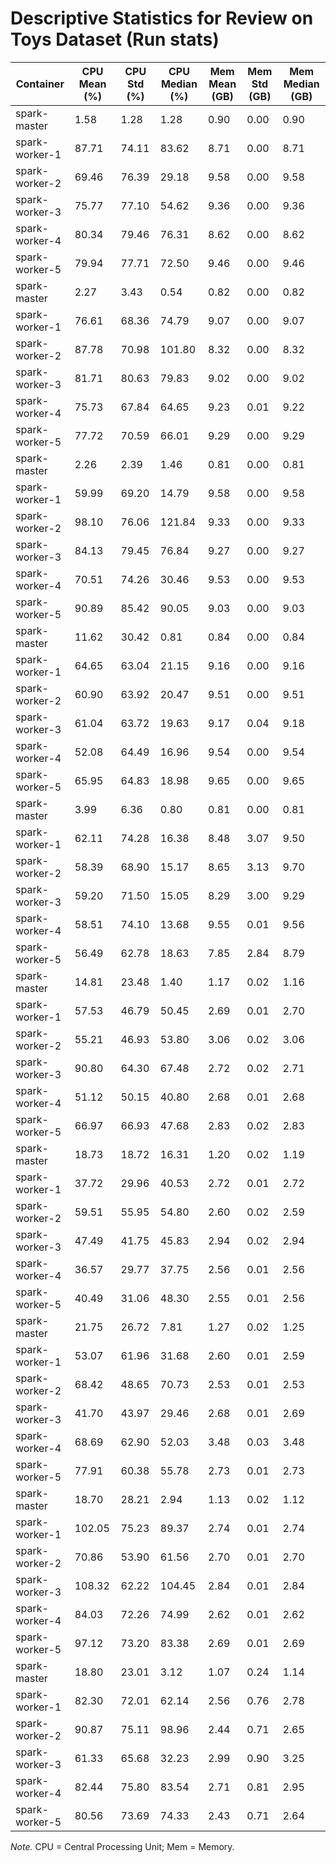 # Descriptive Statistics for Review on Toys Dataset (Run stats)


| Container | CPU Mean (%) | CPU Std (%) | CPU Median (%) | Mem Mean (GB) | Mem Std (GB) | Mem Median (GB) |
| --------- | ------------ | ----------- | -------------- | ------------- | ------------ | --------------- |
| spark-master | 1.58 | 1.28 | 1.28 | 0.90 | 0.00 | 0.90 |
| spark-worker-1 | 87.71 | 74.11 | 83.62 | 8.71 | 0.00 | 8.71 |
| spark-worker-2 | 69.46 | 76.39 | 29.18 | 9.58 | 0.00 | 9.58 |
| spark-worker-3 | 75.77 | 77.10 | 54.62 | 9.36 | 0.00 | 9.36 |
| spark-worker-4 | 80.34 | 79.46 | 76.31 | 8.62 | 0.00 | 8.62 |
| spark-worker-5 | 79.94 | 77.71 | 72.50 | 9.46 | 0.00 | 9.46 |
| spark-master | 2.27 | 3.43 | 0.54 | 0.82 | 0.00 | 0.82 |
| spark-worker-1 | 76.61 | 68.36 | 74.79 | 9.07 | 0.00 | 9.07 |
| spark-worker-2 | 87.78 | 70.98 | 101.80 | 8.32 | 0.00 | 8.32 |
| spark-worker-3 | 81.71 | 80.63 | 79.83 | 9.02 | 0.00 | 9.02 |
| spark-worker-4 | 75.73 | 67.84 | 64.65 | 9.23 | 0.01 | 9.22 |
| spark-worker-5 | 77.72 | 70.59 | 66.01 | 9.29 | 0.00 | 9.29 |
| spark-master | 2.26 | 2.39 | 1.46 | 0.81 | 0.00 | 0.81 |
| spark-worker-1 | 59.99 | 69.20 | 14.79 | 9.58 | 0.00 | 9.58 |
| spark-worker-2 | 98.10 | 76.06 | 121.84 | 9.33 | 0.00 | 9.33 |
| spark-worker-3 | 84.13 | 79.45 | 76.84 | 9.27 | 0.00 | 9.27 |
| spark-worker-4 | 70.51 | 74.26 | 30.46 | 9.53 | 0.00 | 9.53 |
| spark-worker-5 | 90.89 | 85.42 | 90.05 | 9.03 | 0.00 | 9.03 |
| spark-master | 11.62 | 30.42 | 0.81 | 0.84 | 0.00 | 0.84 |
| spark-worker-1 | 64.65 | 63.04 | 21.15 | 9.16 | 0.00 | 9.16 |
| spark-worker-2 | 60.90 | 63.92 | 20.47 | 9.51 | 0.00 | 9.51 |
| spark-worker-3 | 61.04 | 63.72 | 19.63 | 9.17 | 0.04 | 9.18 |
| spark-worker-4 | 52.08 | 64.49 | 16.96 | 9.54 | 0.00 | 9.54 |
| spark-worker-5 | 65.95 | 64.83 | 18.98 | 9.65 | 0.00 | 9.65 |
| spark-master | 3.99 | 6.36 | 0.80 | 0.81 | 0.00 | 0.81 |
| spark-worker-1 | 62.11 | 74.28 | 16.38 | 8.48 | 3.07 | 9.50 |
| spark-worker-2 | 58.39 | 68.90 | 15.17 | 8.65 | 3.13 | 9.70 |
| spark-worker-3 | 59.20 | 71.50 | 15.05 | 8.29 | 3.00 | 9.29 |
| spark-worker-4 | 58.51 | 74.10 | 13.68 | 9.55 | 0.01 | 9.56 |
| spark-worker-5 | 56.49 | 62.78 | 18.63 | 7.85 | 2.84 | 8.79 |
| spark-master | 14.81 | 23.48 | 1.40 | 1.17 | 0.02 | 1.16 |
| spark-worker-1 | 57.53 | 46.79 | 50.45 | 2.69 | 0.01 | 2.70 |
| spark-worker-2 | 55.21 | 46.93 | 53.80 | 3.06 | 0.02 | 3.06 |
| spark-worker-3 | 90.80 | 64.30 | 67.48 | 2.72 | 0.02 | 2.71 |
| spark-worker-4 | 51.12 | 50.15 | 40.80 | 2.68 | 0.01 | 2.68 |
| spark-worker-5 | 66.97 | 66.93 | 47.68 | 2.83 | 0.02 | 2.83 |
| spark-master | 18.73 | 18.72 | 16.31 | 1.20 | 0.02 | 1.19 |
| spark-worker-1 | 37.72 | 29.96 | 40.53 | 2.72 | 0.01 | 2.72 |
| spark-worker-2 | 59.51 | 55.95 | 54.80 | 2.60 | 0.02 | 2.59 |
| spark-worker-3 | 47.49 | 41.75 | 45.83 | 2.94 | 0.02 | 2.94 |
| spark-worker-4 | 36.57 | 29.77 | 37.75 | 2.56 | 0.01 | 2.56 |
| spark-worker-5 | 40.49 | 31.06 | 48.30 | 2.55 | 0.01 | 2.56 |
| spark-master | 21.75 | 26.72 | 7.81 | 1.27 | 0.02 | 1.25 |
| spark-worker-1 | 53.07 | 61.96 | 31.68 | 2.60 | 0.01 | 2.59 |
| spark-worker-2 | 68.42 | 48.65 | 70.73 | 2.53 | 0.01 | 2.53 |
| spark-worker-3 | 41.70 | 43.97 | 29.46 | 2.68 | 0.01 | 2.69 |
| spark-worker-4 | 68.69 | 62.90 | 52.03 | 3.48 | 0.03 | 3.48 |
| spark-worker-5 | 77.91 | 60.38 | 55.78 | 2.73 | 0.01 | 2.73 |
| spark-master | 18.70 | 28.21 | 2.94 | 1.13 | 0.02 | 1.12 |
| spark-worker-1 | 102.05 | 75.23 | 89.37 | 2.74 | 0.01 | 2.74 |
| spark-worker-2 | 70.86 | 53.90 | 61.56 | 2.70 | 0.01 | 2.70 |
| spark-worker-3 | 108.32 | 62.22 | 104.45 | 2.84 | 0.01 | 2.84 |
| spark-worker-4 | 84.03 | 72.26 | 74.99 | 2.62 | 0.01 | 2.62 |
| spark-worker-5 | 97.12 | 73.20 | 83.38 | 2.69 | 0.01 | 2.69 |
| spark-master | 18.80 | 23.01 | 3.12 | 1.07 | 0.24 | 1.14 |
| spark-worker-1 | 82.30 | 72.01 | 62.14 | 2.56 | 0.76 | 2.78 |
| spark-worker-2 | 90.87 | 75.11 | 98.96 | 2.44 | 0.71 | 2.65 |
| spark-worker-3 | 61.33 | 65.68 | 32.23 | 2.99 | 0.90 | 3.25 |
| spark-worker-4 | 82.44 | 75.80 | 83.54 | 2.71 | 0.81 | 2.95 |
| spark-worker-5 | 80.56 | 73.69 | 74.33 | 2.43 | 0.71 | 2.64 |


*Note.* CPU = Central Processing Unit; Mem = Memory.